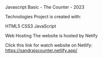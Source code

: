 Javascript Basic - The Counter - 2023

Technologies Project is created with:

HTML5 CSS3 JavaScript

Web Hosting The website is hosted by Netify

Click this link for watch website on Netlify: https://sandrajscounter.netlify.app/
